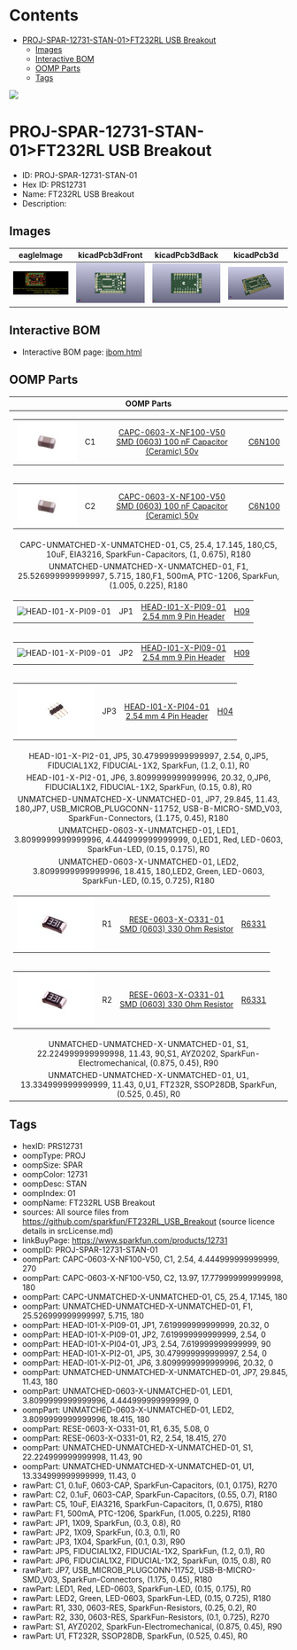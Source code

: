 



Contents
========

* [PROJ-SPAR-12731-STAN-01>FT232RL USB Breakout](#proj-spar-12731-stan-01ft232rl-usb-breakout)
	* [Images](#images)
	* [Interactive BOM](#interactive-bom)
	* [OOMP Parts](#oomp-parts)
	* [Tags](#tags)
  
![][im]
# PROJ-SPAR-12731-STAN-01>FT232RL USB Breakout

- ID: PROJ-SPAR-12731-STAN-01
- Hex ID: PRS12731
- Name: FT232RL USB Breakout
- Description: 

## Images
  
  

|eagleImage|kicadPcb3dFront|kicadPcb3dBack|kicadPcb3d|
| :---: | :---: | :---: | :---: |
|[![eagleImage](eagleImage_140.png)](eagleImage_600.png)|[![kicadPcb3dFront](kicadPcb3dFront_140.png)](kicadPcb3dFront_600.png)|[![kicadPcb3dBack](kicadPcb3dBack_140.png)](kicadPcb3dBack_600.png)|[![kicadPcb3d](kicadPcb3d_140.png)](kicadPcb3d_600.png)|

## Interactive BOM

- Interactive BOM page: [ibom.html](kicad/bom/ibom.html)

## OOMP Parts
  

|OOMP Parts|
| :---: |
|<table><tr><td>![CAPC-0603-X-NF100-V50](https://raw.githubusercontent.com/oomlout/oomlout_OOMP_parts/main/CAPC-0603-X-NF100-V50/image_140.jpg)</td><td> C1</td><td>[CAPC-0603-X-NF100-V50<br>SMD (0603) 100 nF Capacitor (Ceramic) 50v](https://github.com/oomlout/oomlout_OOMP_parts/tree/main/CAPC-0603-X-NF100-V50/)</td><td>[C6N100](https://github.com/oomlout/oomlout_OOMP_parts/tree/main/CAPC-0603-X-NF100-V50/)</td></tr></table>|
|<table><tr><td>![CAPC-0603-X-NF100-V50](https://raw.githubusercontent.com/oomlout/oomlout_OOMP_parts/main/CAPC-0603-X-NF100-V50/image_140.jpg)</td><td> C2</td><td>[CAPC-0603-X-NF100-V50<br>SMD (0603) 100 nF Capacitor (Ceramic) 50v](https://github.com/oomlout/oomlout_OOMP_parts/tree/main/CAPC-0603-X-NF100-V50/)</td><td>[C6N100](https://github.com/oomlout/oomlout_OOMP_parts/tree/main/CAPC-0603-X-NF100-V50/)</td></tr></table>|
|CAPC-UNMATCHED-X-UNMATCHED-01, C5, 25.4, 17.145, 180,C5, 10uF, EIA3216, SparkFun-Capacitors, (1, 0.675), R180|
|UNMATCHED-UNMATCHED-X-UNMATCHED-01, F1, 25.526999999999997, 5.715, 180,F1, 500mA, PTC-1206, SparkFun, (1.005, 0.225), R180|
|<table><tr><td>![HEAD-I01-X-PI09-01](https://raw.githubusercontent.com/oomlout/oomlout_OOMP_parts/main/HEAD-I01-X-PI09-01/image_140.jpg)</td><td> JP1</td><td>[HEAD-I01-X-PI09-01<br>2.54 mm 9 Pin Header](https://github.com/oomlout/oomlout_OOMP_parts/tree/main/HEAD-I01-X-PI09-01/)</td><td>[H09](https://github.com/oomlout/oomlout_OOMP_parts/tree/main/HEAD-I01-X-PI09-01/)</td></tr></table>|
|<table><tr><td>![HEAD-I01-X-PI09-01](https://raw.githubusercontent.com/oomlout/oomlout_OOMP_parts/main/HEAD-I01-X-PI09-01/image_140.jpg)</td><td> JP2</td><td>[HEAD-I01-X-PI09-01<br>2.54 mm 9 Pin Header](https://github.com/oomlout/oomlout_OOMP_parts/tree/main/HEAD-I01-X-PI09-01/)</td><td>[H09](https://github.com/oomlout/oomlout_OOMP_parts/tree/main/HEAD-I01-X-PI09-01/)</td></tr></table>|
|<table><tr><td>![HEAD-I01-X-PI04-01](https://raw.githubusercontent.com/oomlout/oomlout_OOMP_parts/main/HEAD-I01-X-PI04-01/image_140.jpg)</td><td> JP3</td><td>[HEAD-I01-X-PI04-01<br>2.54 mm 4 Pin Header](https://github.com/oomlout/oomlout_OOMP_parts/tree/main/HEAD-I01-X-PI04-01/)</td><td>[H04](https://github.com/oomlout/oomlout_OOMP_parts/tree/main/HEAD-I01-X-PI04-01/)</td></tr></table>|
|HEAD-I01-X-PI2-01, JP5, 30.479999999999997, 2.54, 0,JP5, FIDUCIAL1X2, FIDUCIAL-1X2, SparkFun, (1.2, 0.1), R0|
|HEAD-I01-X-PI2-01, JP6, 3.8099999999999996, 20.32, 0,JP6, FIDUCIAL1X2, FIDUCIAL-1X2, SparkFun, (0.15, 0.8), R0|
|UNMATCHED-UNMATCHED-X-UNMATCHED-01, JP7, 29.845, 11.43, 180,JP7, USB_MICROB_PLUGCONN-11752, USB-B-MICRO-SMD_V03, SparkFun-Connectors, (1.175, 0.45), R180|
|UNMATCHED-0603-X-UNMATCHED-01, LED1, 3.8099999999999996, 4.444999999999999, 0,LED1, Red, LED-0603, SparkFun-LED, (0.15, 0.175), R0|
|UNMATCHED-0603-X-UNMATCHED-01, LED2, 3.8099999999999996, 18.415, 180,LED2, Green, LED-0603, SparkFun-LED, (0.15, 0.725), R180|
|<table><tr><td>![RESE-0603-X-O331-01](https://raw.githubusercontent.com/oomlout/oomlout_OOMP_parts/main/RESE-0603-X-O331-01/image_140.jpg)</td><td> R1</td><td>[RESE-0603-X-O331-01<br>SMD (0603) 330 Ohm Resistor](https://github.com/oomlout/oomlout_OOMP_parts/tree/main/RESE-0603-X-O331-01/)</td><td>[R6331](https://github.com/oomlout/oomlout_OOMP_parts/tree/main/RESE-0603-X-O331-01/)</td></tr></table>|
|<table><tr><td>![RESE-0603-X-O331-01](https://raw.githubusercontent.com/oomlout/oomlout_OOMP_parts/main/RESE-0603-X-O331-01/image_140.jpg)</td><td> R2</td><td>[RESE-0603-X-O331-01<br>SMD (0603) 330 Ohm Resistor](https://github.com/oomlout/oomlout_OOMP_parts/tree/main/RESE-0603-X-O331-01/)</td><td>[R6331](https://github.com/oomlout/oomlout_OOMP_parts/tree/main/RESE-0603-X-O331-01/)</td></tr></table>|
|UNMATCHED-UNMATCHED-X-UNMATCHED-01, S1, 22.224999999999998, 11.43, 90,S1, AYZ0202, SparkFun-Electromechanical, (0.875, 0.45), R90|
|UNMATCHED-UNMATCHED-X-UNMATCHED-01, U1, 13.334999999999999, 11.43, 0,U1, FT232R, SSOP28DB, SparkFun, (0.525, 0.45), R0|

## Tags

- hexID: PRS12731
- oompType: PROJ
- oompSize: SPAR
- oompColor: 12731
- oompDesc: STAN
- oompIndex: 01
- oompName: FT232RL USB Breakout
- sources: All source files from https://github.com/sparkfun/FT232RL_USB_Breakout (source licence details in srcLicense.md)
- linkBuyPage: https://www.sparkfun.com/products/12731
- oompID: PROJ-SPAR-12731-STAN-01
- oompPart: CAPC-0603-X-NF100-V50, C1, 2.54, 4.444999999999999, 270
- oompPart: CAPC-0603-X-NF100-V50, C2, 13.97, 17.779999999999998, 180
- oompPart: CAPC-UNMATCHED-X-UNMATCHED-01, C5, 25.4, 17.145, 180
- oompPart: UNMATCHED-UNMATCHED-X-UNMATCHED-01, F1, 25.526999999999997, 5.715, 180
- oompPart: HEAD-I01-X-PI09-01, JP1, 7.619999999999999, 20.32, 0
- oompPart: HEAD-I01-X-PI09-01, JP2, 7.619999999999999, 2.54, 0
- oompPart: HEAD-I01-X-PI04-01, JP3, 2.54, 7.619999999999999, 90
- oompPart: HEAD-I01-X-PI2-01, JP5, 30.479999999999997, 2.54, 0
- oompPart: HEAD-I01-X-PI2-01, JP6, 3.8099999999999996, 20.32, 0
- oompPart: UNMATCHED-UNMATCHED-X-UNMATCHED-01, JP7, 29.845, 11.43, 180
- oompPart: UNMATCHED-0603-X-UNMATCHED-01, LED1, 3.8099999999999996, 4.444999999999999, 0
- oompPart: UNMATCHED-0603-X-UNMATCHED-01, LED2, 3.8099999999999996, 18.415, 180
- oompPart: RESE-0603-X-O331-01, R1, 6.35, 5.08, 0
- oompPart: RESE-0603-X-O331-01, R2, 2.54, 18.415, 270
- oompPart: UNMATCHED-UNMATCHED-X-UNMATCHED-01, S1, 22.224999999999998, 11.43, 90
- oompPart: UNMATCHED-UNMATCHED-X-UNMATCHED-01, U1, 13.334999999999999, 11.43, 0
- rawPart: C1, 0.1uF, 0603-CAP, SparkFun-Capacitors, (0.1, 0.175), R270
- rawPart: C2, 0.1uF, 0603-CAP, SparkFun-Capacitors, (0.55, 0.7), R180
- rawPart: C5, 10uF, EIA3216, SparkFun-Capacitors, (1, 0.675), R180
- rawPart: F1, 500mA, PTC-1206, SparkFun, (1.005, 0.225), R180
- rawPart: JP1, 1X09, SparkFun, (0.3, 0.8), R0
- rawPart: JP2, 1X09, SparkFun, (0.3, 0.1), R0
- rawPart: JP3, 1X04, SparkFun, (0.1, 0.3), R90
- rawPart: JP5, FIDUCIAL1X2, FIDUCIAL-1X2, SparkFun, (1.2, 0.1), R0
- rawPart: JP6, FIDUCIAL1X2, FIDUCIAL-1X2, SparkFun, (0.15, 0.8), R0
- rawPart: JP7, USB_MICROB_PLUGCONN-11752, USB-B-MICRO-SMD_V03, SparkFun-Connectors, (1.175, 0.45), R180
- rawPart: LED1, Red, LED-0603, SparkFun-LED, (0.15, 0.175), R0
- rawPart: LED2, Green, LED-0603, SparkFun-LED, (0.15, 0.725), R180
- rawPart: R1, 330, 0603-RES, SparkFun-Resistors, (0.25, 0.2), R0
- rawPart: R2, 330, 0603-RES, SparkFun-Resistors, (0.1, 0.725), R270
- rawPart: S1, AYZ0202, SparkFun-Electromechanical, (0.875, 0.45), R90
- rawPart: U1, FT232R, SSOP28DB, SparkFun, (0.525, 0.45), R0



[im]: kicadPcb3d_450.png
